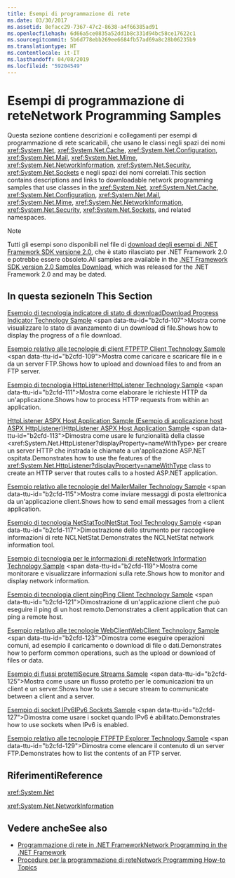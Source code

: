 ```yaml
---
title: Esempi di programmazione di rete
ms.date: 03/30/2017
ms.assetid: 8efacc29-7367-47c2-8638-a4f66385ad91
ms.openlocfilehash: 6d66a5ce0835a52dd1b8c331d94bc58ce17622c1
ms.sourcegitcommit: 5b6d778ebb269ee6684fb57ad69a8c28b06235b9
ms.translationtype: HT
ms.contentlocale: it-IT
ms.lasthandoff: 04/08/2019
ms.locfileid: "59204549"
---
```

# <a name="network-programming-samples"></a><span data-ttu-id="b2cfd-102">Esempi di programmazione di rete</span><span class="sxs-lookup"><span data-stu-id="b2cfd-102">Network Programming Samples</span></span>
<span data-ttu-id="b2cfd-103">Questa sezione contiene descrizioni e collegamenti per esempi di programmazione di rete scaricabili, che usano le classi negli spazi dei nomi <xref:System.Net>, <xref:System.Net.Cache>, <xref:System.Net.Configuration>, <xref:System.Net.Mail>, <xref:System.Net.Mime>, <xref:System.Net.NetworkInformation>, <xref:System.Net.Security>, <xref:System.Net.Sockets> e negli spazi dei nomi correlati.</span><span class="sxs-lookup"><span data-stu-id="b2cfd-103">This section contains descriptions and links to downloadable network programming samples that use classes in the <xref:System.Net>, <xref:System.Net.Cache>, <xref:System.Net.Configuration>, <xref:System.Net.Mail>, <xref:System.Net.Mime>, <xref:System.Net.NetworkInformation>, <xref:System.Net.Security>, <xref:System.Net.Sockets>, and related namespaces.</span></span> 
  
> [!NOTE]
> <span data-ttu-id="b2cfd-104">Tutti gli esempi sono disponibili nel file di [download degli esempi di .NET Framework SDK versione 2.0](https://www.microsoft.com/download/confirmation.aspx?id=22181), che è stato rilasciato per .NET Framework 2.0 e potrebbe essere obsoleto.</span><span class="sxs-lookup"><span data-stu-id="b2cfd-104">All samples are available in the [.NET Framework SDK version 2.0 Samples Download](https://www.microsoft.com/download/confirmation.aspx?id=22181), which was released for the .NET Framework 2.0 and may be dated.</span></span>

## <a name="in-this-section"></a><span data-ttu-id="b2cfd-105">In questa sezione</span><span class="sxs-lookup"><span data-stu-id="b2cfd-105">In This Section</span></span>  
 [<span data-ttu-id="b2cfd-106">Esempio di tecnologia indicatore di stato di download</span><span class="sxs-lookup"><span data-stu-id="b2cfd-106">Download Progress Indicator Technology Sample</span></span>](https://docs.microsoft.com/previous-versions/dotnet/netframework-3.0/t8w6294a(v=vs.85))  
 <span data-ttu-id="b2cfd-107">Mostra come visualizzare lo stato di avanzamento di un download di file.</span><span class="sxs-lookup"><span data-stu-id="b2cfd-107">Shows how to display the progress of a file download.</span></span>  
  
 [<span data-ttu-id="b2cfd-108">Esempio relativo alle tecnologie di client FTP</span><span class="sxs-lookup"><span data-stu-id="b2cfd-108">FTP Client Technology Sample</span></span>](https://docs.microsoft.com/previous-versions/dotnet/netframework-3.0/b7810t5c(v=vs.85))  
 <span data-ttu-id="b2cfd-109">Mostra come caricare e scaricare file in e da un server FTP.</span><span class="sxs-lookup"><span data-stu-id="b2cfd-109">Shows how to upload and download files to and from an FTP server.</span></span>  
  
 [<span data-ttu-id="b2cfd-110">Esempio di tecnologia HttpListener</span><span class="sxs-lookup"><span data-stu-id="b2cfd-110">HttpListener Technology Sample</span></span>](https://docs.microsoft.com/previous-versions/dotnet/netframework-3.0/y7cbb2y2(v=vs.85))  
 <span data-ttu-id="b2cfd-111">Mostra come elaborare le richieste HTTP da un'applicazione.</span><span class="sxs-lookup"><span data-stu-id="b2cfd-111">Shows how to process HTTP requests from within an application.</span></span>  
 
 [<span data-ttu-id="b2cfd-112">HttpListener ASPX Host Application Sample (Esempio di applicazione host ASPX HttpListener)</span><span class="sxs-lookup"><span data-stu-id="b2cfd-112">HttpListener ASPX Host Application Sample</span></span>](https://docs.microsoft.com/previous-versions/visualstudio/visual-studio-2008/dd767375(v%3dvs.90))   
 <span data-ttu-id="b2cfd-113">Dimostra come usare le funzionalità della classe <xref:System.Net.HttpListener?displayProperty=nameWithType> per creare un server HTTP che instrada le chiamate a un'applicazione ASP.NET ospitata.</span><span class="sxs-lookup"><span data-stu-id="b2cfd-113">Demonstrates how to use the features of the <xref:System.Net.HttpListener?displayProperty=nameWithType> class to create an HTTP server that routes calls to a hosted ASP.NET application.</span></span>
  
 [<span data-ttu-id="b2cfd-114">Esempio relativo alle tecnologie del Mailer</span><span class="sxs-lookup"><span data-stu-id="b2cfd-114">Mailer Technology Sample</span></span>](https://docs.microsoft.com/previous-versions/dotnet/netframework-3.0/whw7xbk2(v=vs.85))  
 <span data-ttu-id="b2cfd-115">Mostra come inviare messaggi di posta elettronica da un'applicazione client.</span><span class="sxs-lookup"><span data-stu-id="b2cfd-115">Shows how to send email messages from a client application.</span></span>  
  
 [<span data-ttu-id="b2cfd-116">Esempio di tecnologia NetStatTool</span><span class="sxs-lookup"><span data-stu-id="b2cfd-116">NetStat Tool Technology Sample</span></span>](https://docs.microsoft.com/previous-versions/dotnet/netframework-3.0/ks32hs88(v=vs.85))  
 <span data-ttu-id="b2cfd-117">Dimostrazione dello strumento per raccogliere informazioni di rete NCLNetStat.</span><span class="sxs-lookup"><span data-stu-id="b2cfd-117">Demonstrates the NCLNetStat network information tool.</span></span>  
  
 [<span data-ttu-id="b2cfd-118">Esempio di tecnologia per le informazioni di rete</span><span class="sxs-lookup"><span data-stu-id="b2cfd-118">Network Information Technology Sample</span></span>](https://docs.microsoft.com/previous-versions/dotnet/netframework-3.0/2xatedhd(v=vs.85))  
 <span data-ttu-id="b2cfd-119">Mostra come monitorare e visualizzare informazioni sulla rete.</span><span class="sxs-lookup"><span data-stu-id="b2cfd-119">Shows how to monitor and display network information.</span></span>  
  
 [<span data-ttu-id="b2cfd-120">Esempio di tecnologia client ping</span><span class="sxs-lookup"><span data-stu-id="b2cfd-120">Ping Client Technology Sample</span></span>](https://docs.microsoft.com/previous-versions/dotnet/netframework-3.0/5253acs7(v=vs.85))  
 <span data-ttu-id="b2cfd-121">Dimostrazione di un'applicazione client che può eseguire il ping di un host remoto.</span><span class="sxs-lookup"><span data-stu-id="b2cfd-121">Demonstrates a client application that can ping a remote host.</span></span>  
  
 [<span data-ttu-id="b2cfd-122">Esempio relativo alle tecnologie WebClient</span><span class="sxs-lookup"><span data-stu-id="b2cfd-122">WebClient Technology Sample</span></span>](https://docs.microsoft.com/previous-versions/dotnet/netframework-3.0/fxk992zc(v=vs.85))  
 <span data-ttu-id="b2cfd-123">Dimostra come eseguire operazioni comuni, ad esempio il caricamento o download di file o dati.</span><span class="sxs-lookup"><span data-stu-id="b2cfd-123">Demonstrates how to perform common operations, such as the upload or download of files or data.</span></span>  
  
 [<span data-ttu-id="b2cfd-124">Esempio di flussi protetti</span><span class="sxs-lookup"><span data-stu-id="b2cfd-124">Secure Streams Sample</span></span>](https://docs.microsoft.com/previous-versions/dotnet/netframework-3.0/ms180980(v=vs.85))  
 <span data-ttu-id="b2cfd-125">Mostra come usare un flusso protetto per le comunicazioni tra un client e un server.</span><span class="sxs-lookup"><span data-stu-id="b2cfd-125">Shows how to use a secure stream to communicate between a client and a server.</span></span>  
  
 [<span data-ttu-id="b2cfd-126">Esempio di socket IPv6</span><span class="sxs-lookup"><span data-stu-id="b2cfd-126">IPv6 Sockets Sample</span></span>](https://docs.microsoft.com/previous-versions/dotnet/netframework-3.0/ms180981(v=vs.85))  
 <span data-ttu-id="b2cfd-127">Dimostra come usare i socket quando IPv6 è abilitato.</span><span class="sxs-lookup"><span data-stu-id="b2cfd-127">Demonstrates how to use sockets when IPv6 is enabled.</span></span>  
  
 [<span data-ttu-id="b2cfd-128">Esempio relativo alle tecnologie FTP</span><span class="sxs-lookup"><span data-stu-id="b2cfd-128">FTP Explorer Technology Sample</span></span>](https://docs.microsoft.com/previous-versions/dotnet/netframework-3.0/ms233623(v=vs.85))  
 <span data-ttu-id="b2cfd-129">Dimostra come elencare il contenuto di un server FTP.</span><span class="sxs-lookup"><span data-stu-id="b2cfd-129">Demonstrates how to list the contents of an FTP server.</span></span>  

## <a name="reference"></a><span data-ttu-id="b2cfd-130">Riferimenti</span><span class="sxs-lookup"><span data-stu-id="b2cfd-130">Reference</span></span>  
 <xref:System.Net>  
  
 <xref:System.Net.NetworkInformation>  
  
## <a name="see-also"></a><span data-ttu-id="b2cfd-131">Vedere anche</span><span class="sxs-lookup"><span data-stu-id="b2cfd-131">See also</span></span>

- [<span data-ttu-id="b2cfd-132">Programmazione di rete in .NET Framework</span><span class="sxs-lookup"><span data-stu-id="b2cfd-132">Network Programming in the .NET Framework</span></span>](../../../docs/framework/network-programming/index.md)
- [<span data-ttu-id="b2cfd-133">Procedure per la programmazione di rete</span><span class="sxs-lookup"><span data-stu-id="b2cfd-133">Network Programming How-to Topics</span></span>](../../../docs/framework/network-programming/network-programming-how-to-topics.md)
